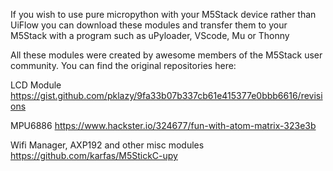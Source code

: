 If you wish to use pure micropython with your M5Stack device rather than UiFlow you can download
these modules and transfer them to your M5Stack with a program such as uPyloader, VScode, Mu or Thonny

All these modules were created by awesome members of the M5Stack user community. You can find the original repositories
here:

LCD Module
https://gist.github.com/pklazy/9fa33b07b337cb61e415377e0bbb6616/revisions

MPU6886
https://www.hackster.io/324677/fun-with-atom-matrix-323e3b

Wifi Manager, AXP192 and other misc modules
https://github.com/karfas/M5StickC-upy
